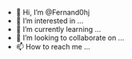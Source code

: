 - 👋 Hi, I’m @Fernand0hj
- 👀 I’m interested in ...
- 🌱 I’m currently learning ...
- 💞️ I’m looking to collaborate on ...
- 📫 How to reach me ...

<!---
Fernand0hj/Fernand0hj is a ✨ special ✨ repository because its `README.md` (this file) appears on your GitHub profile.
You can click the Preview link to take a look at your changes.
--->
